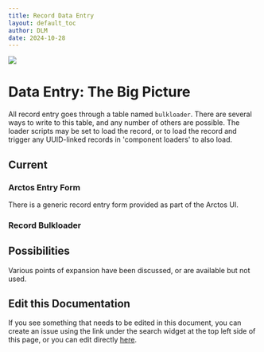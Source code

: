```yaml
---
title: Record Data Entry
layout: default_toc
author: DLM
date: 2024-10-28
---
```


![](https://raw.githubusercontent.com/ArctosDB/documentation-wiki/gh-pages/tutorial_images/Bear%20Work%20in%20Progress.JPG)

# Data Entry: The Big Picture


All record entry goes through a table named ``bulkloader``. There are several ways to write to this table, and any number of others are possible. The loader scripts may be set to load the record, or to load the record and trigger any UUID-linked records in 'component loaders' to also load.


## Current

### Arctos Entry Form

There is a generic record entry form provided as part of the Arctos UI.

### Record Bulkloader

## Possibilities

Various points of expansion have been discussed, or are available but not used.

## Edit this Documentation

If you see something that needs to be edited in this document, you can create an issue using the link under the search widget at the top left side of this page, or you can edit directly <a href="https://github.com/ArctosDB/documentation-wiki/edit/gh-pages/_how_to/data_entry.markdown" target="_blank">here</a>.